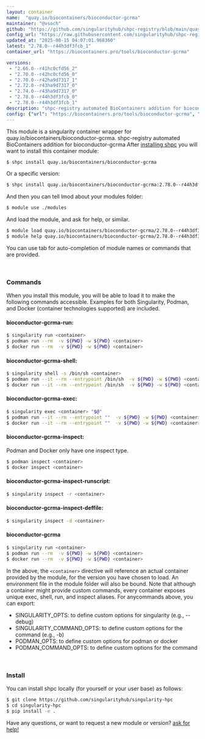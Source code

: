 ```yaml
---
layout: container
name:  "quay.io/biocontainers/bioconductor-gcrma"
maintainer: "@vsoch"
github: "https://github.com/singularityhub/shpc-registry/blob/main/quay.io/biocontainers/bioconductor-gcrma/container.yaml"
config_url: "https://raw.githubusercontent.com/singularityhub/shpc-registry/main/quay.io/biocontainers/bioconductor-gcrma/container.yaml"
updated_at: "2025-08-15 04:07:01.968360"
latest: "2.78.0--r44h3df3fcb_1"
container_url: "https://biocontainers.pro/tools/bioconductor-gcrma"

versions:
 - "2.66.0--r41hc0cfd56_2"
 - "2.70.0--r42hc0cfd56_0"
 - "2.70.0--r42ha9d7317_1"
 - "2.72.0--r43ha9d7317_0"
 - "2.74.0--r43ha9d7317_0"
 - "2.78.0--r44h3df3fcb_0"
 - "2.78.0--r44h3df3fcb_1"
description: "shpc-registry automated BioContainers addition for bioconductor-gcrma"
config: {"url": "https://biocontainers.pro/tools/bioconductor-gcrma", "maintainer": "@vsoch", "description": "shpc-registry automated BioContainers addition for bioconductor-gcrma", "latest": {"2.78.0--r44h3df3fcb_1": "sha256:865514ddb2668a437aa960ea94ae41782b17558a5b83210fe3785255167bc983"}, "tags": {"2.66.0--r41hc0cfd56_2": "sha256:5d7fe65c21e750c17b593a1dca57d9dc85d5d9ee3b2108479054618fc1bd9eb6", "2.70.0--r42hc0cfd56_0": "sha256:2c3739bbd962b544fbdcc42ad2b5b3d59dd56e7a34783a74bc6eac08fd070a11", "2.70.0--r42ha9d7317_1": "sha256:5084f8c677506c7cc9274001c0a199ae057ef95628c91e51777955f8fb7dcc39", "2.72.0--r43ha9d7317_0": "sha256:8de44a6ad516240e245094bddf8beb37dc41a13052d8ace89b321e555dd34667", "2.74.0--r43ha9d7317_0": "sha256:f4f3e8dc5c44fad2d7e93ca48be755be2ec2b45c8b0acbc630d037ad4eaa7390", "2.78.0--r44h3df3fcb_0": "sha256:409d9f315d90a66a0b04db41cfab2f5460faf938f3d9ecc0820ef9fb3e386d2d", "2.78.0--r44h3df3fcb_1": "sha256:865514ddb2668a437aa960ea94ae41782b17558a5b83210fe3785255167bc983"}, "docker": "quay.io/biocontainers/bioconductor-gcrma"}
---
```


This module is a singularity container wrapper for quay.io/biocontainers/bioconductor-gcrma.
shpc-registry automated BioContainers addition for bioconductor-gcrma
After [installing shpc](#install) you will want to install this container module:


```bash
$ shpc install quay.io/biocontainers/bioconductor-gcrma
```

Or a specific version:

```bash
$ shpc install quay.io/biocontainers/bioconductor-gcrma:2.78.0--r44h3df3fcb_1
```

And then you can tell lmod about your modules folder:

```bash
$ module use ./modules
```

And load the module, and ask for help, or similar.

```bash
$ module load quay.io/biocontainers/bioconductor-gcrma/2.78.0--r44h3df3fcb_1
$ module help quay.io/biocontainers/bioconductor-gcrma/2.78.0--r44h3df3fcb_1
```

You can use tab for auto-completion of module names or commands that are provided.

<br>

### Commands

When you install this module, you will be able to load it to make the following commands accessible.
Examples for both Singularity, Podman, and Docker (container technologies supported) are included.

#### bioconductor-gcrma-run:

```bash
$ singularity run <container>
$ podman run --rm  -v ${PWD} -w ${PWD} <container>
$ docker run --rm  -v ${PWD} -w ${PWD} <container>
```

#### bioconductor-gcrma-shell:

```bash
$ singularity shell -s /bin/sh <container>
$ podman run --it --rm --entrypoint /bin/sh  -v ${PWD} -w ${PWD} <container>
$ docker run --it --rm --entrypoint /bin/sh  -v ${PWD} -w ${PWD} <container>
```

#### bioconductor-gcrma-exec:

```bash
$ singularity exec <container> "$@"
$ podman run --it --rm --entrypoint ""  -v ${PWD} -w ${PWD} <container> "$@"
$ docker run --it --rm --entrypoint ""  -v ${PWD} -w ${PWD} <container> "$@"
```

#### bioconductor-gcrma-inspect:

Podman and Docker only have one inspect type.

```bash
$ podman inspect <container>
$ docker inspect <container>
```

#### bioconductor-gcrma-inspect-runscript:

```bash
$ singularity inspect -r <container>
```

#### bioconductor-gcrma-inspect-deffile:

```bash
$ singularity inspect -d <container>
```



#### bioconductor-gcrma

```bash
$ singularity run <container>
$ podman run --rm  -v ${PWD} -w ${PWD} <container>
$ docker run --rm  -v ${PWD} -w ${PWD} <container>
```


In the above, the `<container>` directive will reference an actual container provided
by the module, for the version you have chosen to load. An environment file in the
module folder will also be bound. Note that although a container
might provide custom commands, every container exposes unique exec, shell, run, and
inspect aliases. For anycommands above, you can export:

 - SINGULARITY_OPTS: to define custom options for singularity (e.g., --debug)
 - SINGULARITY_COMMAND_OPTS: to define custom options for the command (e.g., -b)
 - PODMAN_OPTS: to define custom options for podman or docker
 - PODMAN_COMMAND_OPTS: to define custom options for the command

<br>

### Install

You can install shpc locally (for yourself or your user base) as follows:

```bash
$ git clone https://github.com/singularityhub/singularity-hpc
$ cd singularity-hpc
$ pip install -e .
```

Have any questions, or want to request a new module or version? [ask for help!](https://github.com/singularityhub/singularity-hpc/issues)